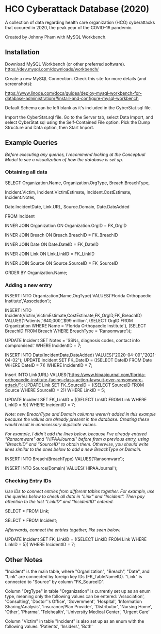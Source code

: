# HCO Cyberattack Database (2020)
A collection of data regarding health care organization (HCO) cyberattacks that occured in 2020, the peak year of the COVID-19 pandemic.

Created by Johnny Pham with MySQL Workbench.

## Installation
Download MySQL Workbench (or other preferred software).
https://dev.mysql.com/downloads/workbench/

Create a new MySQL Connection. Check this site for more details (and screenshots):

https://www.linode.com/docs/guides/deploy-mysql-workbench-for-database-administration/#install-and-configure-mysql-workbench

Default Schema can be left blank as it's included in the CyberStat.sql file.

Import the CyberStat.sql file. Go to the Server tab, select Data Import, and select CyberStat.sql using the Self-Contained File option. Pick the Dump Structure and Data option, then Start Import.

## Example Queries
*Before executing any queries, I recommend looking at the Conceptual Model to see a visualization of how the database is set up.*

### Obtaining all data
SELECT Organization.Name, Organization.OrgType, Breach.BreachType, 

Incident.Victim, Incident.VictimEstimate, Incident.CostEstimate, Incident.Notes, 

Date.IncidentDate, Link.URL, Source.Domain, Date.DateAdded

FROM Incident

INNER JOIN Organization ON Organization.OrgID = FK_OrgID

INNER JOIN Breach ON Breach.BreachID = FK_BreachID

INNER JOIN Date ON Date.DateID = FK_DateID

INNER JOIN Link ON Link.LinkID = FK_LinkID

INNER JOIN Source ON Source.SourceID = FK_SourceID

ORDER BY Organization.Name;

### Adding a new entry
INSERT INTO Organization(Name,OrgType)
VALUES('Florida Orthopaedic Institute','Association');

INSERT INTO Incident(Victim,VictimEstimate,CostEstimate,FK_OrgID,FK_BreachID)
VALUES('Patients','640,000','$99 million',
(SELECT OrgID FROM Organization WHERE Name = 'Florida Orthopaedic Institute'),
(SELECT BreachID FROM Breach WHERE BreachType = 'Ransomware'));

UPDATE Incident SET Notes = 'SSNs, diagnosis codes, contact info compromised.' WHERE IncidentID = 7;

INSERT INTO Date(IncidentDate,DateAdded)
VALUES("2020-04-09","2021-04-02");
UPDATE Incident SET FK_DateID = ((SELECT DateID FROM Date WHERE DateID = 7)) WHERE IncidentID = 7;

Insert INTO Link(URL)
VALUES('https://www.hipaajournal.com/florida-orthopaedic-institute-facing-class-action-lawsuit-over-ransomware-attack/');
UPDATE Link SET FK_SourceID = ((SELECT SourceID FROM Source WHERE SourceID = 2)) WHERE LinkID = 5;

UPDATE Incident SET FK_LinkID = ((SELECT LinkID FROM Link WHERE LinkID = 5)) WHERE IncidentID = 7;

*Note: new BreachType and Domain columns weren't added in this example because the values are already present in the database. Creating these would result in unnecessary duplicate values.*

*For example, I didn't add the lines below, because I've already entered "Ransomware" and "HIPAAJournal" before from a previous entry, using "BreachID" and "SourceID" to obtain them. Otherwise, you should write lines similar to the ones below to add a new BreachType or Domain.*

INSERT INTO Breach(BreachType)
VALUES('Ransomware');

INSERT INTO Source(Domain)
VALUES('HIPAAJournal');

### Checking Entry IDs
*Use IDs to connect entries from different tables together. For example, use the queries below to check all data in "Link" and "Incident". Then pay attention to the last "LinkID" and "IncidentID" entered.*

SELECT * FROM Link;

SELECT * FROM Incident;

*Afterwards, connect the entries together, like seen below.*

UPDATE Incident SET FK_LinkID = ((SELECT LinkID FROM Link WHERE LinkID = 5)) WHERE IncidentID = 7;

## Other Notes
"Incident" is the main table, where "Organization", "Breach", "Date", and "Link" are connected by foreign key IDs (FK_TableNameID). "Link" is connected to "Source" by column "FK_SourceID".

Column "OrgType" in table "Organization" is currently set up as an enum type, meaning only the following values can be entered:
'Association', 'Consulting', 'Doctor''s Office', 'Government', 'Hospital', 'Information Sharing/Analysis', 'Insurance/Plan Provider', 'Distributor', 'Nursing Home', 'Other', 'Pharma', 'Telehealth', 'University Medical Center', 'Urgent Care'

Column "Victim" in table "Incident" is also set up as an enum with the following values: 'Patients', 'Insiders', 'Both'
